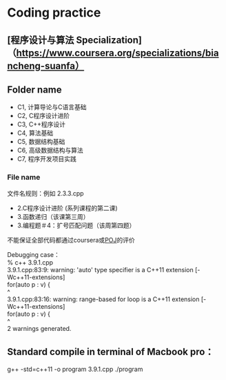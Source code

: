 # Coding practice

## [程序设计与算法 Specialization]（https://www.coursera.org/specializations/biancheng-suanfa）

## Folder name
- C1, 计算导论与C语言基础
- C2, C程序设计进阶
- C3, C++程序设计
- C4, 算法基础
- C5, 数据结构基础
- C6, 高级数据结构与算法
- C7, 程序开发项目实践

### File name
文件名规则：例如 2.3.3.cpp
* 2.C程序设计进阶 (系列课程的第二课)
* 3.函数递归（该课第三周）
* 3.编程题＃4：扩号匹配问题（该周第四题）

不能保证全部代码都通过coursera或[POJ](http://pkuic.openjudge.cn/)的评价



Debugging case：  
% c++ 3.9.1.cpp  
3.9.1.cpp:83:9: warning: 'auto' type specifier is a C++11 extension [-Wc++11-extensions]  
for(auto p : v) {  
^  
3.9.1.cpp:83:16: warning: range-based for loop is a C++11 extension [-Wc++11-extensions]  
for(auto p : v) {  
^  
2 warnings generated.  


## Standard compile in terminal of Macbook pro：  
g++ -std=c++11 -o program 3.9.1.cpp
./program 

